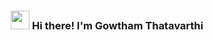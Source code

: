 <!-- Heading -->
<h3 align="center"><img src = "https://tenor.com/view/hi-gif-23520343" width = 30px> Hi there! I'm Gowtham Thatavarthi</h3>
